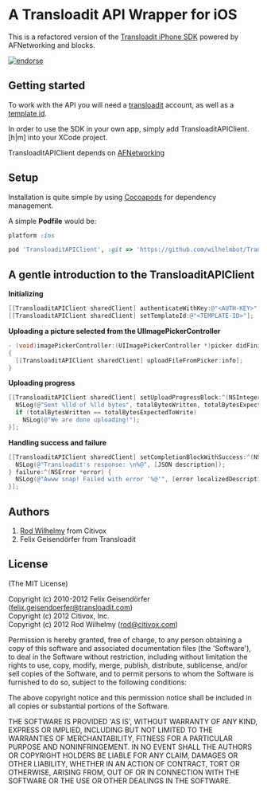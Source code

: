 # A Transloadit API Wrapper for iOS

This is a refactored version of the [Transloadit iPhone
SDK](https://github.com/transloadit/iphone-sdk) powered by
AFNetworking and blocks.

[![endorse](http://api.coderwall.com/wilhelmbot/endorsecount.png)](http://coderwall.com/wilhelmbot)

## Getting started

To work with the API you will need a [transloadit](http://transloadit.com/) account, as well
as a [template id](http://transloadit.com/docs/templates).

In order to use the SDK in your own app, simply add
TransloaditAPIClient.[h|m] into your XCode project.

TransloaditAPIClient depends on
[AFNetworking](https://github.com/AFNetworking/AFNetworking/)

## Setup

Installation is quite simple by using [Cocoapods](http://cocoapods.org/) for dependency management.

A simple **Podfile** would be:

```ruby
platform :ios

pod 'TransloaditAPIClient', :git => 'https://github.com/wilhelmbot/TransloaditAPIClient.git'
```


## A gentle introduction to the TransloaditAPIClient

**Initializing**

```objective-c
[[TransloaditAPIClient sharedClient] authenticateWithKey:@"<AUTH-KEY>" andSecret:@"<AUTH-SECRET>"];
[[TransloaditAPIClient sharedClient] setTemplateId:@"<TEMPLATE-ID>"];
```

**Uploading a picture selected from the UIImagePickerController**

```objective-c
- (void)imagePickerController:(UIImagePickerController *)picker didFinishPickingMediaWithInfo:(NSDictionary *)info
{
  [[TransloaditAPIClient sharedClient] uploadFileFromPicker:info];
}
```

**Uploading progress**

```objective-c
[[TransloaditAPIClient sharedClient] setUploadProgressBlock:^(NSInteger bytesWritten, long long totalBytesWritten, long long totalBytesExpectedToWrite) {
  NSLog(@"Sent %lld of %lld bytes", totalBytesWritten, totalBytesExpectedToWrite);
  if (totalBytesWritten == totalBytesExpectedToWrite)
    NSLog(@"We are done uploading!");
}];
```

**Handling success and failure**

```objective-c
[[TransloaditAPIClient sharedClient] setCompletionBlockWithSuccess:^(NSDictionary *JSON) {
  NSLog(@"Transloadit's response: \n%@", [JSON description]);
} failure:^(NSError *error) {
  NSLog(@"Awww snap! Failed with error '%@'", [error localizedDescription]);
}];
```

## Authors

1. [Rod Wilhelmy](http://coderwall.com/wilhelmbot) from Citivox
2. Felix Geisendörfer from Transloadit

## License

(The MIT License)

Copyright (c) 2010-2012 Felix Geisendörfer (felix.geisendoerfer@transloadit.com)  
Copyright (c) 2012 Citivox, Inc.  
Copyright (c) 2012 Rod Wilhelmy (rod@citivox.com)  

Permission is hereby granted, free of charge, to any person obtaining a copy of this software and associated documentation files (the 'Software'), to deal in the Software without restriction, including without limitation the rights to use, copy, modify, merge, publish, distribute, sublicense, and/or sell copies of the Software, and to permit persons to whom the Software is furnished to do so, subject to the following conditions:

The above copyright notice and this permission notice shall be included in all copies or substantial portions of the Software.

THE SOFTWARE IS PROVIDED 'AS IS', WITHOUT WARRANTY OF ANY KIND, EXPRESS OR IMPLIED, INCLUDING BUT NOT LIMITED TO THE WARRANTIES OF MERCHANTABILITY, FITNESS FOR A PARTICULAR PURPOSE AND NONINFRINGEMENT. IN NO EVENT SHALL THE AUTHORS OR COPYRIGHT HOLDERS BE LIABLE FOR ANY CLAIM, DAMAGES OR OTHER LIABILITY, WHETHER IN AN ACTION OF CONTRACT, TORT OR OTHERWISE, ARISING FROM, OUT OF OR IN CONNECTION WITH THE SOFTWARE OR THE USE OR OTHER DEALINGS IN THE SOFTWARE.
